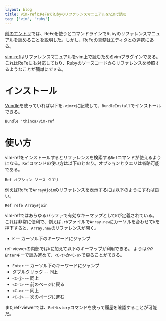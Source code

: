 ```yaml
---
layout: blog
title: vim-refとReFeでRubyのリファレンスマニュアルをvimで読む
tag: ['vim', 'ruby']
---
```




[前のエントリ](/2014/04/10/ruby-refe-install.html)では、ReFeを使うとコマンドラインでRubyのリファレンスマニュアルを読めることを説明した。しかし、ReFeの真髄はエディタとの連携にある。

[vim-ref](https://github.com/thinca/vim-ref)はリファレンスマニュアルをvim上で読むためのvimプラグインである。これはReFeにも対応しており、Rubyのソースコードからリファレンスを参照するようなことが簡単にできる。

# インストール

[Vundle](/2013/08/22/vundle.html)を使っていれば以下を`.vimrc`に記載して、`BundleInstall`でインストールできる。

~~~~
Bundle 'thinca/vim-ref'
~~~~

# 使い方

vim-refをインストールするとリファレンスを検索する`Ref`コマンドが使えるようになる。`Ref`コマンドの使い方は以下のとおり。オプションとクエリは省略可能である。

~~~~
Ref オプション ソース クエリ
~~~~

例えばReFeで`Array#join`のリファレンスを表示するには以下のようにすれば良い。

~~~~
Ref refe Array#join
~~~~

vim-refではあらゆるバッファで有効なキーマップとして`K`が定義されている。
これは非常に便利で、例えば`.rb`ファイルで`Array.new`にカーソルを合わせて`K`を押下すると、`Array.new`のリファレンスが開く。

- `K` -- カーソル下のキーワードにジャンプ

ref-viewerの内部では`K`に加えて以下のキーマップが利用できる。
ようは`K`や`Enter`キーで読み進めて、`<C-t>`か`<C-o>`で戻ることができる。

- `Enter` -- カーソル下のキーワードにジャンプ
- ダブルクリック -- 同上
- `<C-j>` -- 同上
- `<C-t>` -- 前のページに戻る
- `<C-o>` -- 同上
- `<C-i>` -- 次のページに進む

またref-viewerでは、`RefHistory`コマンドを使って履歴を確認することが可能だ。
